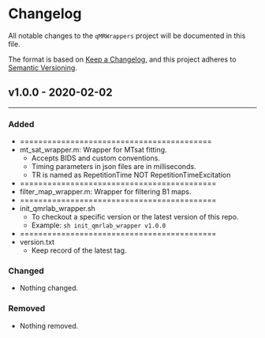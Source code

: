 # Changelog
All notable changes to the `qMRWrappers` project will be documented in this file.

The format is based on [Keep a Changelog](https://keepachangelog.com/en/1.0.0/),
and this project adheres to [Semantic Versioning](https://semver.org/spec/v2.0.0.html).

## v1.0.0 - 2020-02-02
***

### Added
- ==========================================
- mt_sat_wrapper.m: Wrapper for MTsat fitting. 
    - Accepts BIDS and custom conventions. 
    - Timing parameters in json files are in milliseconds.
    - TR is named as RepetitionTime NOT RepetitionTimeExcitation 
- ===========================================
- filter_map_wrapper.m: Wrapper for filtering B1 maps.
- ===========================================
- init_qmrlab_wrapper.sh 
    - To checkout a specific version or the latest version of this repo.
    - Example: `sh init_qmrlab_wrapper v1.0.0`
- ===========================================
- version.txt
    - Keep record of the latest tag. 

### Changed
- Nothing changed.

### Removed
- Nothing removed.